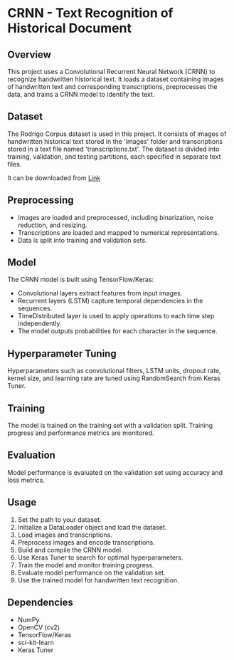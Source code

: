 # CRNN - Text Recognition of Historical Document

## Overview
This project uses a Convolutional Recurrent Neural Network (CRNN) to recognize handwritten historical text. It loads a dataset containing images of handwritten text and corresponding transcriptions, preprocesses the data, and trains a CRNN model to identify the text.

## Dataset
The Rodrigo Corpus dataset is used in this project. It consists of images of handwritten historical text stored in the 'images' folder and transcriptions stored in a text file named 'transcriptions.txt'. The dataset is divided into training, validation, and testing partitions, each specified in separate text files.

It can be downloaded from [Link](https://zenodo.org/records/1490009)

## Preprocessing
- Images are loaded and preprocessed, including binarization, noise reduction, and resizing.
- Transcriptions are loaded and mapped to numerical representations.
- Data is split into training and validation sets.

## Model
The CRNN model is built using TensorFlow/Keras:
- Convolutional layers extract features from input images.
- Recurrent layers (LSTM) capture temporal dependencies in the sequences.
- TimeDistributed layer is used to apply operations to each time step independently.
- The model outputs probabilities for each character in the sequence.

## Hyperparameter Tuning
Hyperparameters such as convolutional filters, LSTM units, dropout rate, kernel size, and learning rate are tuned using RandomSearch from Keras Tuner.

## Training
The model is trained on the training set with a validation split. Training progress and performance metrics are monitored.

## Evaluation
Model performance is evaluated on the validation set using accuracy and loss metrics.

## Usage
1. Set the path to your dataset.
2. Initialize a DataLoader object and load the dataset.
3. Load images and transcriptions.
4. Preprocess images and encode transcriptions.
5. Build and compile the CRNN model.
6. Use Keras Tuner to search for optimal hyperparameters.
7. Train the model and monitor training progress.
8. Evaluate model performance on the validation set.
9. Use the trained model for handwritten text recognition.

## Dependencies
- NumPy
- OpenCV (cv2)
- TensorFlow/Keras
- sci-kit-learn
- Keras Tuner
